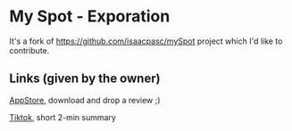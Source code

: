 # My Spot - Exporation

It's a fork of https://github.com/isaacpasc/mySpot project which I'd like to contribute.

## Links (given by the owner)

[AppStore](https://apps.apple.com/us/app/my-spot-exploration/id1613618373), download and drop a review ;)

[Tiktok](https://www.tiktok.com/@myspotexploration/video/7099636047973272874?is_copy_url=1&is_from_webapp=v1), short 2-min summary


